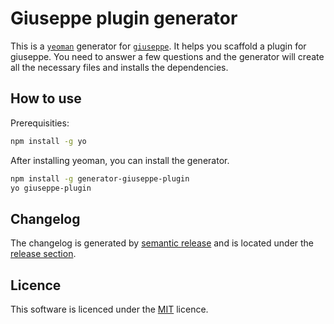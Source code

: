 # Giuseppe plugin generator

This is a [`yeoman`](http://yeoman.io/) generator for [`giuseppe`](https://github.com/smartive/giuseppe).
It helps you scaffold a plugin for giuseppe. You need to answer a few questions and the generator will create
all the necessary files and installs the dependencies.

## How to use

Prerequisities:
```bash
npm install -g yo
```

After installing yeoman, you can install the generator.
```bash
npm install -g generator-giuseppe-plugin
yo giuseppe-plugin
```

## Changelog

The changelog is generated by [semantic release](https://github.com/semantic-release/semantic-release) and is located under the
[release section](https://github.com/smartive/giuseppe-version-plugin/releases).

## Licence

This software is licenced under the [MIT](LICENSE) licence.
